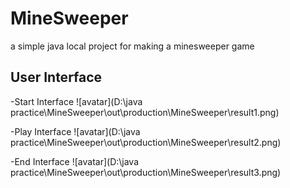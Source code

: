 # MineSweeper
a simple java local project for making a minesweeper game
## User Interface
-Start Interface
![avatar](D:\java practice\MineSweeper\out\production\MineSweeper\result1.png)

-Play Interface
![avatar](D:\java practice\MineSweeper\out\production\MineSweeper\result2.png)

-End Interface
![avatar](D:\java practice\MineSweeper\out\production\MineSweeper\result3.png)

